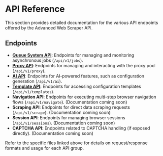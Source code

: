 # API Reference

This section provides detailed documentation for the various API endpoints offered by the Advanced Web Scraper API.

## Endpoints

- **[Queue System API](./queue-system.md)**: Endpoints for managing and monitoring asynchronous jobs (`/api/v1/jobs`).
- **[Proxy API](./proxy-api.md)**: Endpoints for managing and interacting with the proxy pool (`/api/v1/proxy`).
- **[AI API](./ai-api.md)**: Endpoints for AI-powered features, such as configuration generation (`/api/v1/ai`).
- **[Template API](./templates-api.md)**: Endpoints for accessing configuration templates (`/api/v1/templates`).
- **Navigation API**: Endpoints for executing multi-step browser navigation flows (`/api/v1/navigate`). (Documentation coming soon)
- **Scraping API**: Endpoints for direct data scraping requests (`/api/v1/scrape`). (Documentation coming soon)
- **Session API**: Endpoints for managing browser sessions (`/api/v1/sessions`). (Documentation coming soon)
- **CAPTCHA API**: Endpoints related to CAPTCHA handling (if exposed directly). (Documentation coming soon)

Refer to the specific files linked above for details on request/response formats and usage for each API group.
